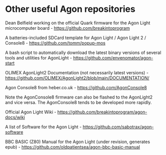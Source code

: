 # Other useful Agon repositories

Dean Belfield working on the official Quark firmware for the Agon Light microcomputer board - https://github.com/breakintoprogram

A batteries-included SDCard template for Agon Light / Agon Light 2 / Console8 - https://github.com/tomm/popup-mos

A bash script to automatically download the latest binary versions of several tools and utilities for AgonLight - https://github.com/envenomator/agon-start

OLIMEX AgonLight2 Documentation (not necessarily latest versions) - https://github.com/OLIMEX/AgonLight2/blob/main/DOCUMENTATION/

Agon Console8 from heber.co.uk - https://github.com/AgonConsole8

Note the AgonConsole8 firmware can also be flashed to the AgonLight2 and vice versa. The AgonConsole8 tends to be developed more rapidly.

Official Agon Light Wiki - https://github.com/breakintoprogram/agon-docs/wiki

A list of Software for the Agon Light - https://github.com/sabotrax/agon-software

BBC BASIC (Z80) Manual for the Agon Light (under revision, generates epub) - https://github.com/oldpatientsea/agon-bbc-basic-manual
